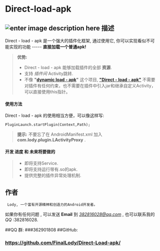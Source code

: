 Direct-load-apk
===================
![enter image description here](http://www.xiaoxiongbizhi.com/wallpapers/1152_864_85/u/x/uxcccgx3r.jpg)
描述
-------------

Direct - load - apk 是一个强大的插件化框架, 通过使用它, 你可以实现看似不可能实现的功能 ----- **直接加载一个普通apk!** 

> **优势:** 
> - Direct - load - apk 能够加载插件的全部 **资源**. 
> - 支持 *插件间* Activity跳转. 
> - 不像 **"[dynamic load - apk](https://github.com/singwhatiwanna/dynamic-load-apk)"** 这个项目, [**"Direct - load - apk"**](https://github.com/FinalLody/Direct-Load-apk/) 不需要对插件有任何约束，也不需要在插件中引入jar和继承自定义Activity，可以直接使用this指针。


 #### <i class="icon-folder-open"></i> 使用方法

Direct - load - apk 的使用相当方便，可以像这样写:

    PluginLaunch.startPlugin(Context,Path);

> **提示:** 不要忘了在 AndroidManifest.xml 加入 **com.lody.plugin.LActivityProxy** .

#### <i class="icon-pencil"></i> 开发 **进度** 和 **未来将要做的**
> - 即将支持Service.
> -  即将支持运行带有.so的apk.
> - 提供完整的插件异常处理机制.

**作者**
-------------
     Lody, 一个富有开源精神和创造力的Android开发者。
如果你有任何问题 , 可以发送 **Email** 到 *382816028@qq.com* , 也可以联系我的 *QQ* :382816028.

##QQ 群:
###362901808
##GitHub:
### https://github.com/FinalLody/Direct-Load-apk/
